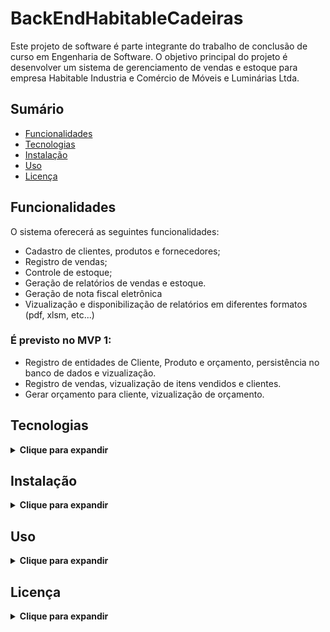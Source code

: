 # BackEndHabitableCadeiras

Este projeto de software é parte integrante do trabalho de conclusão de curso em Engenharia de Software. O objetivo principal do projeto é desenvolver um sistema de gerenciamento de vendas e estoque para empresa Habitable Industria e Comércio de Móveis e Luminárias Ltda.

## Sumário

  * [Funcionalidades](#Funcionalidades)
  * [Tecnologias](#Tecnologias)
  * [Instalação](#Instalação)
  * [Uso](#Uso)
  * [Licença](#Licença)

## Funcionalidades

O sistema oferecerá as seguintes funcionalidades:

  * Cadastro de clientes, produtos e fornecedores;
  * Registro de vendas;
  * Controle de estoque;
  * Geração de relatórios de vendas e estoque.
  * Geração de nota fiscal eletrônica
  * Vizualização e disponibilização de relatórios em diferentes formatos (pdf, xlsm, etc...) 

### É previsto no MVP 1:

  * Registro de entidades de Cliente, Produto e orçamento, persistência no banco de dados e vizualização.
  * Registro de vendas, vizualização de itens vendidos e clientes.
  * Gerar orçamento para cliente, vizualização de orçamento.

## Tecnologias

<details>
  <summary><b>Clique para expandir</b></summary>

  * Java
  * Spring Boot
  * To do;
</details>

## Instalação

<details>
  <summary><b>Clique para expandir</b></summary>

  * Utilização da imagem docker...
  * To do;
</details>

## Uso

<details>
  <summary><b>Clique para expandir</b></summary>

  * To do;
</details>

## Licença

<details>
  <summary><b>Clique para expandir</b></summary>

  * To do;
</details>
